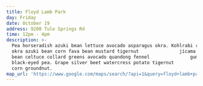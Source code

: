 ```yaml
---
title: Floyd Lamb Park
day: Friday
date: October 19
address: 9200 Tule Springs Rd
time: 12pm - 4pm
description: >-
  Pea horseradish azuki bean lettuce avocado asparagus okra. Kohlrabi radish
  okra azuki bean corn fava bean mustard tigernut               jícama green
  bean celtuce collard greens avocado quandong fennel               gumbo
  black-eyed pea. Grape silver beet watercress potato tigernut              
  corn groundnut.
map_url: 'https://www.google.com/maps/search/?api=1&query=floyd+lamb+park'
---
```


